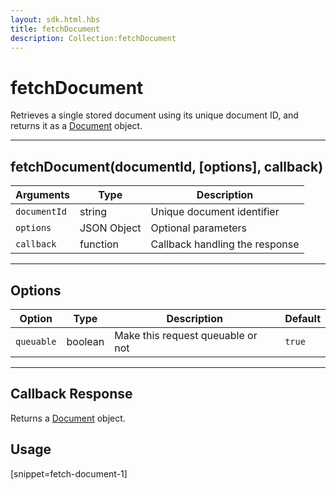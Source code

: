 ```yaml
---
layout: sdk.html.hbs
title: fetchDocument
description: Collection:fetchDocument
---
```


# fetchDocument

Retrieves a single stored document using its unique document ID, and returns it as a [Document](/sdk-reference/android/3/document/) object.

---

## fetchDocument(documentId, [options], callback)

| Arguments    | Type        | Description                    |
| ------------ | ----------- | ------------------------------ |
| `documentId` | string      | Unique document identifier     |
| `options`    | JSON Object | Optional parameters            |
| `callback`   | function    | Callback handling the response |

---

## Options

| Option     | Type    | Description                       | Default |
| ---------- | ------- | --------------------------------- | ------- |
| `queuable` | boolean | Make this request queuable or not | `true`  |

---

## Callback Response

Returns a [Document](/sdk-reference/android/3/document/) object.

## Usage

[snippet=fetch-document-1]
